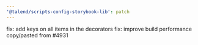 ```yaml
---
'@talend/scripts-config-storybook-lib': patch
---
```


fix: add keys on all items in the decorators
fix: improve build performance copy/pasted from #4931